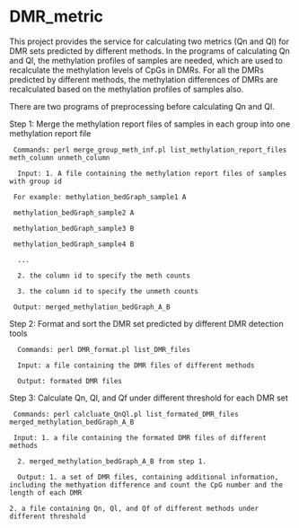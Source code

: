 # DMR_metric
This project provides the service for calculating two metrics (Qn and Ql) for DMR sets predicted by different methods.
In the programs of calculating Qn and Ql, the methylation profiles of samples are needed, which are used to recalculate the methylation levels of CpGs in DMRs. For all the DMRs predicted by different methods, the methylation differences of DMRs are recalculated based on the methylation profiles of samples also. 


There are two programs of preprocessing before calculating Qn and Ql.


Step 1: Merge the methylation report files of samples in each group into one methylation report file     
     
     Commands: perl merge_group_meth_inf.pl list_methylation_report_files meth_column unmeth_column
      
      Input: 1. A file containing the methylation report files of samples with group id
         
	 For example: methylation_bedGraph_sample1 A
         
	 methylation_bedGraph_sample2 A
         
	 methylation_bedGraph_sample3 B
         
	 methylation_bedGraph_sample4 B
          
	  ...
          
	  2. the column id to specify the meth counts
          
	  3. the column id to specify the unmeth counts
     
     Output: merged_methylation_bedGraph_A_B
         
       
Step 2: Format and sort the DMR set predicted by different DMR detection tools
      
      Commands: perl DMR_format.pl list_DMR_files
      
      Input: a file containing the DMR files of different methods 
      
      Output: formated DMR files 
      
      
Step 3: Calculate Qn, Ql, and Qf under different threshold for each DMR set
     
     Commands: perl calcluate_QnQl.pl list_formated_DMR_files merged_methylation_bedGraph_A_B
     
     Input: 1. a file containing the formated DMR files of different methods 
      
      2. merged_methylation_bedGraph_A_B from step 1.
      
      Output: 1. a set of DMR files, containing additional information, including the methyation difference and count the CpG number and the length of each DMR
	
	2. a file containing Qn, Ql, and Qf of different methods under different threshold 
